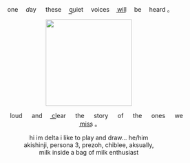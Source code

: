 
<p align="center">one  <i>d</i>ay   these  q͟u͟iet  voices  w͟i͟l͟l͟  be  heard ｡

<p align="center"> <img src="https://github.com/iwatodai/iwatodai/assets/123443305/15a2ebea-5683-473e-a305-2ddbea6c2ac9" width=200>
<p align="center">            loud   and   c͟l͟ear   the   story   of   the   ones   we   m͟i͟s͟s͟ ｡


<p align="center"> hi im delta i like to play and draw... he/him<br> akishinji, persona 3, prezoh, chiblee, aksually, <br>milk inside a bag of milk enthusiast
